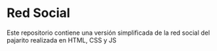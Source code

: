 # Red Social 

Este repositorio contiene una versión simplificada de la red social del pajarito realizada en HTML, CSS y JS 